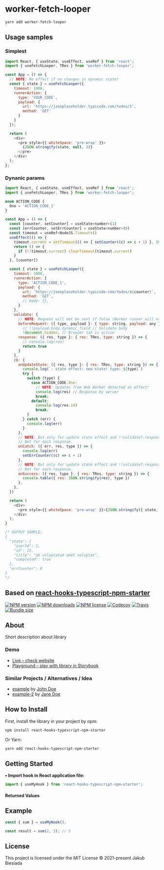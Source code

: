 # worker-fetch-looper

```bash
yarn add worker-fetch-looper
```

## Usage samples

### Simplest

```js
import React, { useState, useEffect, useRef } from 'react';
import { useFetchLooper, TRes } from 'worker-fetch-looper';

const App = () => {
  // NOTE: No effect if no changes in dynamic state!
  const { state } = useFetchLooper({
    timeout: 1000,
    runnerAction: {
      type: 'YOUR_CODE',
      payload: {
        url: 'https://jsonplaceholder.typicode.com/todos/1',
        method: 'GET'
      }
    }
  });

  return (
    <div>
      <pre style={{ whiteSpace: 'pre-wrap' }}>
        {JSON.stringify(state, null, 2)}
      </pre>
    </div>
  );
};
```

### Dynanic params

```js
import React, { useState, useEffect, useRef } from 'react';
import { useFetchLooper, TRes } from 'worker-fetch-looper';

enum ACTION_CODE {
  One = 'ACTION_CODE_1'
}

const App = () => {
  const [counter, setCounter] = useState<number>(1)
  const [errCounter, setErrCounter] = useState<number>(0)
  const timeout = useRef<NodeJS.Timeout>()
  useEffect(() => {
    timeout.current = setTimeout(() => { setCounter((c) => c + 1) }, 5000)
    return () => {
      if (!!timeout.current) clearTimeout(timeout.current)
    }
  }, [counter])

  const { state } = useFetchLooper({
    timeout: 1000,
    runnerAction: {
      type: 'ACTION_CODE_1',
      payload: {
        url: `https://jsonplaceholder.typicode.com/todos/${counter}`,
        method: 'GET',
        // body: {},
      }
    },
    validate: {
      // NOTE: Request will not be sent if false (Worker runner will not be started)
      beforeRequest: ({ type, payload }: { type: string, payload: any }) =>
        // !!payload.body.dynamic_field // Validate body
        !document.hidden, // Browser tab is active
      response: ({ res, type }: { res: TRes, type: string }) => {
        // console.log(res)
        return true
      }
    },
    cb: {
      onUpdateState: ({ res, type }: { res: TRes, type: string }) => {
        console.log(`- state effect: new state! type: ${type}`)
        try {
          switch (type) {
            case ACTION_CODE.One:
              // NOTE: Updates from Web Worker detected as effect!
              console.log(res) // Response by server
              break;
            default:
              console.log(res.id)
              break;
          }
        } catch (err) {
          console.log(err)
        }
      },
      // NOTE: But only for update state effect and !!validate?.response fuckup!
      // Not for each response.
      onCatch: ({ err, res, type }) => {
        console.log(err)
        setErrCounter((c) => c + 1)
      },
      // NOTE: But only for update state effect and !!validate?.response success!
      // Not for each response.
      onSuccess: ({ res, type }: { res: TRes, type: string }) => {
        console.table({ res: JSON.stringify(res), type })
      },
    },
  })

  return (
    <div>
      <pre style={{ whiteSpace: 'pre-wrap' }}>{JSON.stringify({ state, errCounter }, null, 2)}</pre>
    </div>
  );
}

/* OUTPUT SAMPLE:
{
  "state": {
    "userId": 1,
    "id": 15,
    "title": "ab voluptatum amet voluptas",
    "completed": true
  },
  "errCounter": 0
}
*/
```

## Based on [react-hooks-typescript-npm-starter](https://github.com/the-mes/react-hooks-typescript-npm-starter)

[![NPM version](https://img.shields.io/npm/v/react-hooks-typescript-npm-starter?style=flat-square)](https://www.npmjs.com/package/react-hooks-typescript-npm-starter)
[![NPM downloads](https://img.shields.io/npm/dm/react-hooks-typescript-npm-starter?style=flat-square)](https://www.npmjs.com/package/react-hooks-typescript-npm-starter)
[![NPM license](https://img.shields.io/npm/l/react-hooks-typescript-npm-starter?style=flat-square)](https://www.npmjs.com/package/react-hooks-typescript-npm-starter)
[![Codecov](https://img.shields.io/codecov/c/github/the-mes/react-hooks-typescript-npm-starter?style=flat-square)](https://codecov.io/gh/the-mes/react-hooks-typescript-npm-starter)
[![Travis](https://img.shields.io/travis/com/the-mes/react-hooks-typescript-npm-starter/main?style=flat-square)](https://travis-ci.com/the-mes/react-hooks-typescript-npm-starter)
[![Bundle size](https://img.shields.io/bundlephobia/min/react-hooks-typescript-npm-starter?style=flat-square)](https://bundlephobia.com/result?p=react-hooks-typescript-npm-starter)

## About

Short description about library

### Demo

- [Live – check website](#)
- [Playground – play with library in Storybook](#)

### Similar Projects / Alternatives / Idea

- [example](#) by [John Doe](#)
- [example-2](#) by [Jane Doe](#)

## How to Install

First, install the library in your project by npm:

```sh
npm install react-hooks-typescript-npm-starter
```

Or Yarn:

```sh
yarn add react-hooks-typescript-npm-starter
```

## Getting Started

**• Import hook in React application file:**

```js
import { useMyHook } from 'react-hooks-typescript-npm-starter';
```

#### Returned Values

<!-- TODO -->

## Example

```js
const { sum } = useMyHook();

const result = sum(2, 3); // 5
```

## License

This project is licensed under the MIT License © 2021-present Jakub Biesiada
